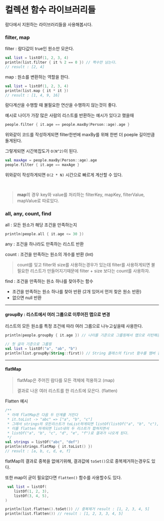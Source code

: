 # 컬렉션 함수 라이브러리들

람다에서 지원하는 라이브러리들을 사용해봅시다.

### filter, map

filter : 람다값이 true인 원소만 모은다.

```kotlin
val list = listOf(1, 2, 3, 4)
println(list.filter { it % 2 == 0 }) // 짝수만 남는다.
// result : [2, 4]
```

map : 원소를 변환하는 역할을 한다.

```kotlin
val list = listOf(1, 2, 3, 4)
println(list.map { it * it })
// result : [1, 4, 9, 16]
```

람다계산을 수행할 때 불필요한 연산을 수행하지 않는것이 좋다.

예시로 나이가 가장 많은 사람의 리스트를 반환하는 예시가 있다고 했을때

```kotlin
people.filter { it.age == people.maxBy(Person::age).age }
```

위와같이 코드를 작성하게되면 filter한번에 maxBy를 위해 한번 더 poeple 길이만큼 돌게된다.

그렇게되면 시간복잡도가 `O(N^2)`이 된다.

```kotlin
val maxAge = people.maxBy(Person::age).age
people.filter { it.age == maxAge }
```

위와같이 작성하게되면 `O(2 * N)` 시간으로 빠르게 계산할 수 있다.

<br>

> **map**의 경우 key와 value를 처리하는 filterKey, mapKey, filterValue, mapValue로 따로있다.

### all, any, count, find

all : 모든 원소가 해당 조건을 만족하는지

```kotlin
println(people.all { it.age <= 30 })
```

any : 조건을 하나라도 만족하는 리스트 반환

count : 조건을 만족하는 원소의 개수를 반환 (Int)

> count를 잊고 filter와 size를 사용하는경우가 있는데 filter를 사용하게되면 불필요한 리스트가 만들어지기때문에
> filter + size 보다는 count를 사용하자.

find : 조건을 만족하는 원소 하나를 찾아주는 함수
- 조건을 만족하는 원소 하나를 찾아 반환 (2개 있어서 먼저 찾은 원소 반환)
- 없으면 null 반환

---

#### groupBy : 리스트에서 여러 그룹으로 이루어진 맵으로 변경

리스트의 모든 원소를 특정 조건에 따라 여러 그룹으로 나누고싶을때 사용한다.

```kotlin
println(people.groupBy { it.age }) // 나이를 기준으로 그룹핑해서 맵으로 리턴해준다.

// 첫 글자 기준으로 그룹핑
val list = listOf("a", "ab", "b")
println(list.groupBy(String::first)) // String 클래스의 first 함수를 멤버 참조로 전달
```

---

#### flatMap

> flatMap은 주어진 람다를 모든 객체에 적용하고 (map)
> 
> 결과로 나온 여러 리스트를 한 리스트에 모은다. (flatten)

Flatten 예시

```kotlin
/**
 * 아래 flatMap은 다음 두 단계를 거친다
 * it.toList -> "abc" => ["a", "b", "c"]
 * 그래서 strings의 모든리스트가 toList하게되면 listOf(listOf("a", "b", "c"), listOf("a", "b", "c")) 가 만들어지고
 * 이를 flatten 하게되면 list내의 두 리스트가 합쳐지면서
 * listOf("a", "b", "c", "d", "e", "f")로 결과가 나오게 된다.
 */
val strings = listOf("abc", "def")
println(strings.flatMap { it.toList() })
// result : [a, b, c, d, e, f]
```

flatMap의 결과로 중복을 없애기위해, 결과값에 `toSet()`으로 중복제거하는경우도 있다.

또한 map이 굳이 필요없다면 `flatten()` 함수를 사용할수도 있다.

```kotlin
 val list = listOf(
    listOf(1, 2, 3),
    listOf(3, 4, 5),
)

println(list.flatten().toSet()) // 중복제거 result : [1, 2, 3, 4, 5]
println(list.flatten()) // result : [1, 2, 3, 3, 4, 5]
```